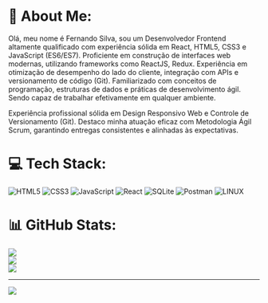 # 💫 About Me:
Olá, meu nome é Fernando Silva, sou um Desenvolvedor Frontend altamente qualificado com experiência sólida em React, HTML5, CSS3 e JavaScript (ES6/ES7). Proficiente em construção de interfaces web modernas, utilizando frameworks como ReactJS, Redux. Experiência em otimização de desempenho do lado do cliente, integração com APIs e versionamento de código (Git). Familiarizado com conceitos de programação, estruturas de dados e práticas de desenvolvimento ágil. Sendo capaz de trabalhar efetivamente em qualquer ambiente.

Experiência profissional sólida em Design Responsivo Web e Controle de Versionamento (Git). 
Destaco minha atuação eficaz com Metodologia Ágil Scrum, garantindo entregas consistentes e alinhadas às expectativas.

# 💻 Tech Stack:
![HTML5](https://img.shields.io/badge/html5-%23E34F26.svg?style=for-the-badge&logo=html5&logoColor=white) ![CSS3](https://img.shields.io/badge/css3-%231572B6.svg?style=for-the-badge&logo=css3&logoColor=white) ![JavaScript](https://img.shields.io/badge/javascript-%23323330.svg?style=for-the-badge&logo=javascript&logoColor=%23F7DF1E) ![React](https://img.shields.io/badge/react-%2320232a.svg?style=for-the-badge&logo=react&logoColor=%2361DAFB) ![SQLite](https://img.shields.io/badge/sqlite-%2307405e.svg?style=for-the-badge&logo=sqlite&logoColor=white) ![Postman](https://img.shields.io/badge/Postman-FF6C37?style=for-the-badge&logo=postman&logoColor=white) ![LINUX](https://img.shields.io/badge/Linux-FCC624?style=for-the-badge&logo=linux&logoColor=black)
# 📊 GitHub Stats:
![](https://github-readme-stats.vercel.app/api?username=fernandosilvajesus&theme=dark&hide_border=false&include_all_commits=false&count_private=false)<br/>
![](https://github-readme-streak-stats.herokuapp.com/?user=fernandosilvajesus&theme=dark&hide_border=false)<br/>
![](https://github-readme-stats.vercel.app/api/top-langs/?username=fernandosilvajesus&theme=dark&hide_border=false&include_all_commits=false&count_private=false&layout=compact)

---
[![](https://visitcount.itsvg.in/api?id=fernandosilvajesus&icon=0&color=0)](https://visitcount.itsvg.in)

<!-- Proudly created with GPRM ( https://gprm.itsvg.in ) -->
